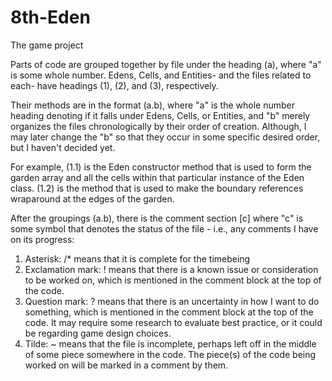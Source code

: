 # 8th-Eden
The game project

Parts of code are grouped together by file under the heading (a), where "a" is some whole number.
Edens, Cells, and Entities- and the files related to each- have headings (1), (2), and (3), respectively.

Their methods are in the format (a.b), where "a" is the whole number heading denoting if it falls under Edens, Cells, or Entities,
and "b" merely organizes the files chronologically by their order of creation. Although, I may later change the "b" so that they occur
in some specific desired order, but I haven't decided yet.  

For example, (1.1) is the Eden constructor method that is used to form the garden array and all the cells within that particular
instance of the Eden class. (1.2) is the method that is used to make the boundary references wraparound at the edges of the garden.  

After the groupings (a.b), there is the comment section [c] where "c" is some symbol that denotes the status of the file - i.e., any
comments I have on its progress:  
1. Asterisk: /* means that it is complete for the timebeing  
2. Exclamation mark: ! means that there is a known issue or consideration to be worked on, which is mentioned in the comment block at the top of the code.  
3. Question mark: ? means that there is an uncertainty in how I want to do something, which is mentioned in the comment block at the top of the code. It may require some research to evaluate best practice, or it could be regarding game design choices.  
4. Tilde: ~ means that the file is incomplete, perhaps left off in the middle of some piece somewhere in the code. The piece(s) of the code being worked on will be marked in a comment by them.
